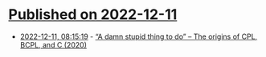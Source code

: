 # [Published on 2022-12-11](index.md)

* [2022-12-11, 08:15:19](https://news.ycombinator.com/item?id=33941274) - [“A damn stupid thing to do” – The origins of CPL, BCPL, and C (2020)](https://arstechnica.com/features/2020/12/a-damn-stupid-thing-to-do-the-origins-of-c/)
